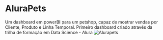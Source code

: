 # AluraPets
Um dashboard em powerBI para um petshop, capaz de mostrar vendas por Cliente, Produto e Linha Temporal.
Primeiro dashboard criado através da trilha de formação em Data Science - Alura
![Alurapets](https://user-images.githubusercontent.com/63822905/235455003-76d4b428-a763-483a-b453-c8afa6bee295.png)

